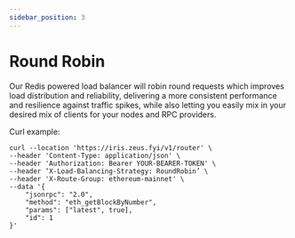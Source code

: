 ```yaml
---
sidebar_position: 3
---
```


# Round Robin

Our Redis powered load balancer will robin round requests which improves load distribution and reliability,
delivering a more consistent performance and resilience against traffic spikes, while also letting you easily
mix in your desired mix of clients for your nodes and RPC providers.

Curl example:

```
curl --location 'https://iris.zeus.fyi/v1/router' \
--header 'Content-Type: application/json' \
--header 'Authorization: Bearer YOUR-BEARER-TOKEN' \
--header ‘X-Load-Balancing-Strategy: RoundRobin’ \
--header 'X-Route-Group: ethereum-mainnet' \
--data '{
    "jsonrpc": "2.0",
    "method": "eth_getBlockByNumber",
    "params": ["latest", true],
    "id": 1
}'
```